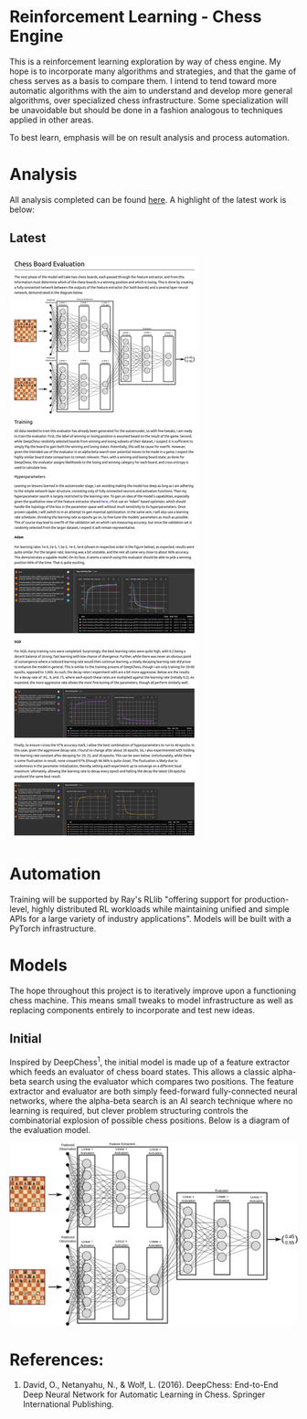 # Reinforcement Learning - Chess Engine
This is a reinforcement learning exploration by way of chess engine. My hope is to incorporate
many algorithms and strategies, and that the game of chess serves as a basis to compare them. I
intend to tend toward more automatic algorithms with the aim to understand and develop more 
general algorithms, over specialized chess infrastructure. Some specialization will be unavoidable
but should be done in a fashion analogous to techniques applied in other areas.

To best learn, emphasis will be on result analysis and process automation.

# Analysis
All analysis completed can be found [here](./my_chess/analysis/analysis.md). A highlight of the latest work
is below:

## Latest
![latest](./my_chess/analysis/analysis-0315-Evaluator.png "Latest Analysis")

# Automation
Training will be supported by Ray's RLlib "offering support for production-level, highly distributed
RL workloads while maintaining unified and simple APIs for a large variety of industry applications".
Models will be built with a PyTorch infrastructure.

# Models
The hope throughout this project is to iteratively improve upon a functioning chess machine. This means small tweaks to model infrastructure as well as replacing components entirely to incorporate and test new ideas.

## Initial
Inspired by DeepChess<sup>1</sup>, the initial model is made up of a feature extractor which feeds an evaluator of chess board states. This allows a classic alpha-beta search using the evaluator which compares two positions. The feature extractor and evaluator are both simply feed-forward fully-connected neural networks, where the alpha-beta search is an AI search technique where no learning is required, but clever problem structuring controls the combinatorial explosion of possible chess positions. Below is a diagram of the evaluation model.

![initialmodel](./my_chess/analysis/images/initialmodel.png "Initial Model")

# References:
1. David, O., Netanyahu, N., & Wolf, L. (2016). DeepChess: End-to-End Deep Neural Network for Automatic Learning in Chess. Springer International Publishing.